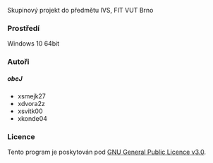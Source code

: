 Skupinový projekt do předmětu IVS, FIT VUT Brno
### Prostředí
Windows 10 64bit

### Autoři
##### obeJ
- xsmejk27
- xdvora2z
- xsvitk00
- xkonde04

### Licence
Tento program je poskytován pod [GNU General Public Licence v3.0](LICENCE).
